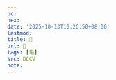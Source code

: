 ```yaml
---
bc:
hex:
date: '2025-10-13T10:26:50+08:00'
lastmod:
title: 􂤜
url: 􂤜
tags: [龜]
src: DCCV
note:
---
```


